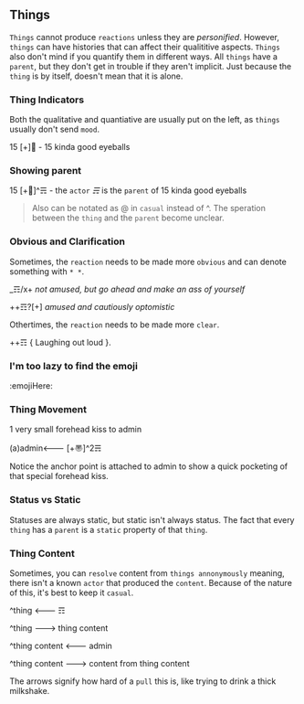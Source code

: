 ## Things
`Things` cannot produce `reactions` unless they are _personified_.  However, `things` can have histories that can affect their qualititive aspects.  `Things` also don't mind if you quantify them in different ways.  All `things` have a `parent`, but they don't get in trouble if they aren't implicit. Just because the `thing` is by itself, doesn't mean that it is alone.

### Thing Indicators
Both the qualitative and quantiative are usually put on the left, as `things` usually don't send `mood`.

15 [+]👀 - 15 kinda good eyeballs

### Showing parent
15 [+👀]^☴ - the `actor` _☴_ is the `parent` of 15 kinda good eyeballs 

> Also can be notated as @ in `casual` instead of ^.  The speration between the `thing` and the `parent` become unclear.

### Obvious and Clarification
Sometimes, the `reaction` needs to be made more `obvious` and can denote something with `* *`.

_☶/x+ *not amused, but go ahead and make an ass of yourself*

++☶?[+] *amused and cautiously optomistic*

Othertimes, the `reaction` needs to be made more `clear`.

++☶ { Laughing out loud }.

### I'm too lazy to find the emoji 
:emojiHere:

### Thing Movement
1 very small forehead kiss to admin

(a)admin<--- [+〠]^2☴

Notice the anchor point is attached to admin to show a quick pocketing of that special forehead kiss.

### Status vs Static
Statuses are always static, but static isn't always status.  The fact that every `thing` has a `parent` is a `static` property of that `thing`.

### Thing Content
Sometimes, you can `resolve` content from `things annonymously` meaning, there isn't a known `actor` that produced the `content`.  Because of the nature of this, it's best to keep it `casual`.

^thing <--- ☶

^thing ---> thing content

^thing content <--- admin

^thing content ---> content from thing content

The arrows signify how hard of a `pull` this is, like trying to drink a thick milkshake.